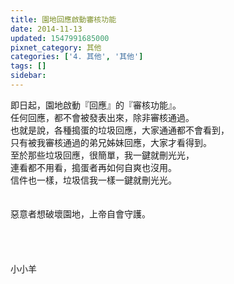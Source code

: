 ```yaml
---
title: 園地回應啟動審核功能
date: 2014-11-13
updated: 1547991685000
pixnet_category: 其他
categories: ['4. 其他', '其他']
tags: []
sidebar: 
---
```


<p>即日起，園地啟動『回應』的『審核功能』。<br/>任何回應，都不會被發表出來，除非審核通過。<br/>也就是說，各種搗蛋的垃圾回應，大家通通都不會看到，<br/>只有被我審核通過的弟兄姊妹回應，大家才看得到。<br/><!--more-->至於那些垃圾回應，很簡單，我一鍵就刪光光，<br/>連看都不用看，搗蛋者再如何自爽也沒用。<br/>信件也一樣，垃圾信我一樣一鍵就刪光光。<br/><br/><br/>惡意者想破壞園地，上帝自會守護。<br/><br/><br/><br/><br/>小小羊<br/></p>